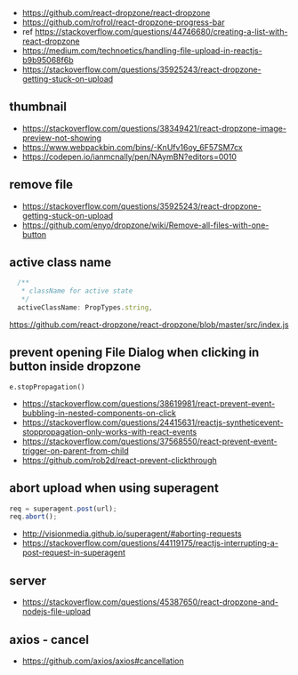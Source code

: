- https://github.com/react-dropzone/react-dropzone
- https://github.com/rofrol/react-dropzone-progress-bar
- ref https://stackoverflow.com/questions/44746680/creating-a-list-with-react-dropzone
- https://medium.com/technoetics/handling-file-upload-in-reactjs-b9b95068f6b
- https://stackoverflow.com/questions/35925243/react-dropzone-getting-stuck-on-upload

## thumbnail

- https://stackoverflow.com/questions/38349421/react-dropzone-image-preview-not-showing
- https://www.webpackbin.com/bins/-KnUfv16oy_6F57SM7cx
- https://codepen.io/ianmcnally/pen/NAymBN?editors=0010

## remove file

- https://stackoverflow.com/questions/35925243/react-dropzone-getting-stuck-on-upload
- https://github.com/enyo/dropzone/wiki/Remove-all-files-with-one-button

## active class name

```javascript
  /**
   * className for active state
   */
  activeClassName: PropTypes.string,
```

https://github.com/react-dropzone/react-dropzone/blob/master/src/index.js

## prevent opening File Dialog when clicking in button inside dropzone

`e.stopPropagation()`

- https://stackoverflow.com/questions/38619981/react-prevent-event-bubbling-in-nested-components-on-click
- https://stackoverflow.com/questions/24415631/reactjs-syntheticevent-stoppropagation-only-works-with-react-events
- https://stackoverflow.com/questions/37568550/react-prevent-event-trigger-on-parent-from-child
- https://github.com/rob2d/react-prevent-clickthrough

## abort upload when using superagent

```javascript
req = superagent.post(url);
req.abort();
```

- http://visionmedia.github.io/superagent/#aborting-requests
- https://stackoverflow.com/questions/44119175/reactjs-interrupting-a-post-request-in-superagent

## server

- https://stackoverflow.com/questions/45387650/react-dropzone-and-nodejs-file-upload

## axios - cancel

- https://github.com/axios/axios#cancellation
